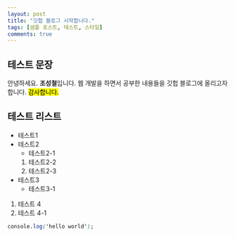 ```yaml
---
layout: post
title: "깃헙 블로그 시작합니다."
tags: [샘플 포스트, 테스트, 스타일]
comments: true
---
```


## 테스트 문장

안녕하세요. **조성철**입니다. 웹 개발을 하면서 공부한 내용들을 깃헙 블로그에 올리고자 합니다. <mark>감사합니다.</mark>

## 테스트 리스트
* 테스트1
* 테스트2
  * 테스트2-1
  1. 테스트2-2
  2. 테스트2-3
* 테스트3
  * 테스트3-1
1. 테스트 4
  1. 테스트 4-1

```css
console.log('hello world');
```